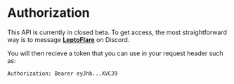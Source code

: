 # Authorization

This API is currently in closed beta. To get access, the most straightforward way is to message [**LeptoFlare**](https://lepto.tech) on Discord.

You will then recieve a token that you can use in your request header such as:
```
Authorization: Bearer eyJhb...XVCJ9
```